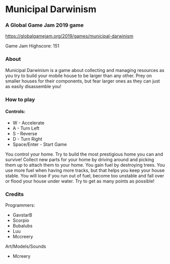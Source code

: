 # Municipal Darwinism

### A Global Game Jam 2019 game

https://globalgamejam.org/2019/games/municipal-darwinism

Game Jam Highscore: 151

### About

Municipal Darwinism is a game about collecting and managing resources as you try to build your mobile house to be larger than any other. Prey on smaller houses for their components, but fear larger ones as they can just as easily disassemble you!

### How to play

#### Controls:
* W - Accelerate
* A - Turn Left
* S - Reverse
* D - Turn Right
* Space/Enter - Start Game

You control your home. Try to build the most prestigious home you can and survive! Collect new parts for your home by driving around and picking them up to attach them to your home. You gain fuel by destroying trees. You use more fuel when having more tracks, but that helps you keep your house stable. You will lose if you run out of fuel, become too unstable and fall over or flood your house under water. Try to get as many points as possible!

### Credits

Programmers:
- GavstarB
- Scorpio
- Bubalubs
- Luu
- Mccreery

Art/Models/Sounds
- Mcreery
